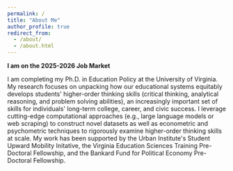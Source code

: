 ```yaml
---
permalink: /
title: "About Me"
author_profile: true
redirect_from: 
  - /about/
  - /about.html
---
```


<b>I am on the 2025-2026 Job Market </b>

I am completing my Ph.D. in Education Policy at the University of Virginia. My research focuses on unpacking how our educational systems equitably develops students' higher-order thinking skills (critical thinking, analytical reasoning, and problem solving abilities), an increasingly important set of skills for individuals' long-term college, career, and civic success. I leverage cutting-edge computational approaches (e.g., large language models or web scraping) to construct novel datasets as well as econometric and psychometric techniques to rigorously examine higher-order thinking skills at scale. My work has been supported by the Urban Institute's Student Upward Mobility Initative, the Virginia Education Sciences Training Pre-Doctoral Fellowship, and the Bankard Fund for Political Economy Pre-Doctoral Fellowship.